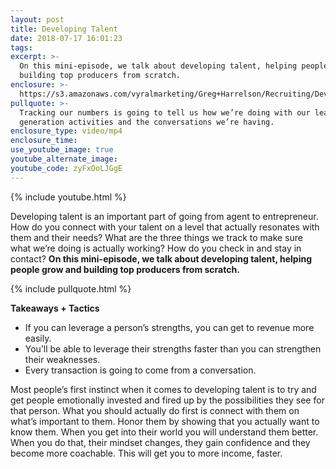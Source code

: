 ```yaml
---
layout: post
title: Developing Talent
date: 2018-07-17 16:01:23
tags:
excerpt: >-
  On this mini-episode, we talk about developing talent, helping people grow and
  building top producers from scratch.
enclosure: >-
  https://s3.amazonaws.com/vyralmarketing/Greg+Harrelson/Recruiting/Developing+Talent.mp4
pullquote: >-
  Tracking our numbers is going to tell us how we’re doing with our lead
  generation activities and the conversations we’re having.
enclosure_type: video/mp4
enclosure_time:
use_youtube_image: true
youtube_alternate_image:
youtube_code: zyFxOoLJGgE
---
```


{% include youtube.html %}

Developing talent is an important part of going from agent to entrepreneur. How do you connect with your talent on a level that actually resonates with them and their needs? What are the three things we track to make sure what we’re doing is actually working? How do you check in and stay in contact? **On this mini-episode, we talk about developing talent, helping people grow and building top producers from scratch.**

{% include pullquote.html %}

**Takeaways + Tactics**

* If you can leverage a person’s strengths, you can get to revenue more easily.
* You’ll be able to leverage their strengths faster than you can strengthen their weaknesses. &nbsp;
* Every transaction is going to come from a conversation.

Most people’s first instinct when it comes to developing talent is to try and get people emotionally invested and fired up by the possibilities they see for that person. What you should actually do first is connect with them on what’s important to them. Honor them by showing that you actually want to know them. When you get into their world you will understand them better. When you do that, their mindset changes, they gain confidence and they become more coachable. This will get you to more income, faster.
